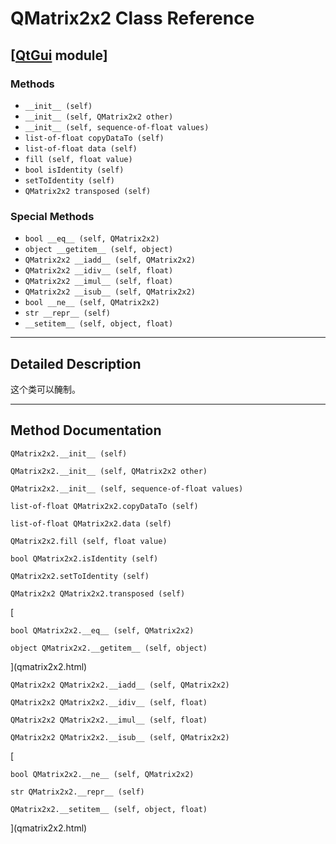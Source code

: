# QMatrix2x2 Class Reference

## [[QtGui](index.htm) module]

### Methods

*   `__init__ (self)`
*   `__init__ (self, QMatrix2x2 other)`
*   `__init__ (self, sequence-of-float values)`
*   `list-of-float copyDataTo (self)`
*   `list-of-float data (self)`
*   `fill (self, float value)`
*   `bool isIdentity (self)`
*   `setToIdentity (self)`
*   `QMatrix2x2 transposed (self)`

### Special Methods

*   `bool __eq__ (self, QMatrix2x2)`
*   `object __getitem__ (self, object)`
*   `QMatrix2x2 __iadd__ (self, QMatrix2x2)`
*   `QMatrix2x2 __idiv__ (self, float)`
*   `QMatrix2x2 __imul__ (self, float)`
*   `QMatrix2x2 __isub__ (self, QMatrix2x2)`
*   `bool __ne__ (self, QMatrix2x2)`
*   `str __repr__ (self)`
*   `__setitem__ (self, object, float)`

* * *

## Detailed Description

这个类可以醃制。

* * *

## Method Documentation

```
QMatrix2x2.__init__ (self)
```

```
QMatrix2x2.__init__ (self, QMatrix2x2 other)
```

```
QMatrix2x2.__init__ (self, sequence-of-float values)
```

```
list-of-float QMatrix2x2.copyDataTo (self)
```

```
list-of-float QMatrix2x2.data (self)
```

```
QMatrix2x2.fill (self, float value)
```

```
bool QMatrix2x2.isIdentity (self)
```

```
QMatrix2x2.setToIdentity (self)
```

```
QMatrix2x2 QMatrix2x2.transposed (self)
```

[

```
bool QMatrix2x2.__eq__ (self, QMatrix2x2)
```

```
object QMatrix2x2.__getitem__ (self, object)
```

](qmatrix2x2.html)

```
QMatrix2x2 QMatrix2x2.__iadd__ (self, QMatrix2x2)
```

[](qmatrix2x2.html)

```
QMatrix2x2 QMatrix2x2.__idiv__ (self, float)
```

[](qmatrix2x2.html)

```
QMatrix2x2 QMatrix2x2.__imul__ (self, float)
```

[](qmatrix2x2.html)

```
QMatrix2x2 QMatrix2x2.__isub__ (self, QMatrix2x2)
```

[

```
bool QMatrix2x2.__ne__ (self, QMatrix2x2)
```

```
str QMatrix2x2.__repr__ (self)
```

```
QMatrix2x2.__setitem__ (self, object, float)
```

](qmatrix2x2.html)